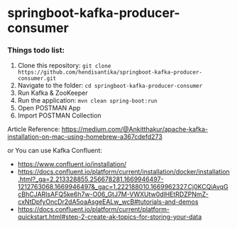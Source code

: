 # springboot-kafka-producer-consumer

### Things todo list:

1. Clone this repository: `git clone https://github.com/hendisantika/springboot-kafka-producer-consumer.git`
2. Navigate to the folder: `cd springboot-kafka-producer-consumer`
3. Run Kafka & ZooKeeper
4. Run the application: `mvn clean spring-boot:run`
5. Open POSTMAN App
6. Import POSTMAN Collection

Article Reference: https://medium.com/@Ankitthakur/apache-kafka-installation-on-mac-using-homebrew-a367cdefd273

or You can use Kafka Confluent:

* https://www.confluent.io/installation/
* https://docs.confluent.io/platform/current/installation/docker/installation.html?_ga=2.213328855.256678281.1669946497-1212763068.1669946497&_gac=1.222188010.1669962327.Cj0KCQiAvqGcBhCJARIsAFQ5ke6h7w-O06_GtJ7M-VWXUtw0dlHEtRDZPNmZ-cxNtDpfyOncDr2dA5oaAsgeEALw_wcB#tutorials-and-demos
* https://docs.confluent.io/platform/current/platform-quickstart.html#step-2-create-ak-topics-for-storing-your-data
